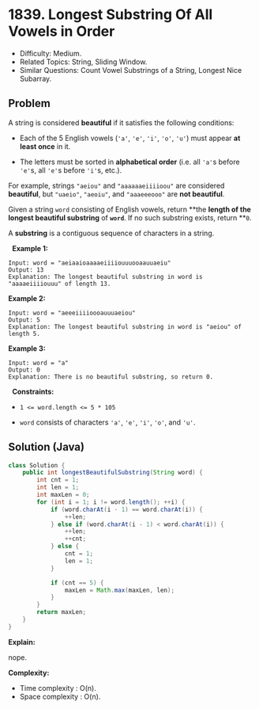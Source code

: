 # 1839. Longest Substring Of All Vowels in Order

- Difficulty: Medium.
- Related Topics: String, Sliding Window.
- Similar Questions: Count Vowel Substrings of a String, Longest Nice Subarray.

## Problem

A string is considered **beautiful** if it satisfies the following conditions:


	
- Each of the 5 English vowels (```'a'```, ```'e'```, ```'i'```, ```'o'```, ```'u'```) must appear **at least once** in it.
	
- The letters must be sorted in **alphabetical order** (i.e. all ```'a'```s before ```'e'```s, all ```'e'```s before ```'i'```s, etc.).


For example, strings ```"aeiou"``` and ```"aaaaaaeiiiioou"``` are considered **beautiful**, but ```"uaeio"```, ```"aeoiu"```, and ```"aaaeeeooo"``` are **not beautiful**.

Given a string ```word``` consisting of English vowels, return **the **length of the longest beautiful substring** of **```word```**. If no such substring exists, return **```0```.

A **substring** is a contiguous sequence of characters in a string.

 
**Example 1:**

```
Input: word = "aeiaaioaaaaeiiiiouuuooaauuaeiu"
Output: 13
Explanation: The longest beautiful substring in word is "aaaaeiiiiouuu" of length 13.
```

**Example 2:**

```
Input: word = "aeeeiiiioooauuuaeiou"
Output: 5
Explanation: The longest beautiful substring in word is "aeiou" of length 5.
```

**Example 3:**

```
Input: word = "a"
Output: 0
Explanation: There is no beautiful substring, so return 0.
```

 
**Constraints:**


	
- ```1 <= word.length <= 5 * 105```
	
- ```word``` consists of characters ```'a'```, ```'e'```, ```'i'```, ```'o'```, and ```'u'```.



## Solution (Java)

```java
class Solution {
    public int longestBeautifulSubstring(String word) {
        int cnt = 1;
        int len = 1;
        int maxLen = 0;
        for (int i = 1; i != word.length(); ++i) {
            if (word.charAt(i - 1) == word.charAt(i)) {
                ++len;
            } else if (word.charAt(i - 1) < word.charAt(i)) {
                ++len;
                ++cnt;
            } else {
                cnt = 1;
                len = 1;
            }

            if (cnt == 5) {
                maxLen = Math.max(maxLen, len);
            }
        }
        return maxLen;
    }
}
```

**Explain:**

nope.

**Complexity:**

* Time complexity : O(n).
* Space complexity : O(n).
